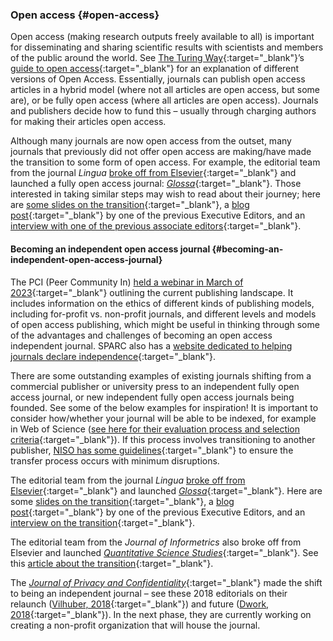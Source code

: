 ### Open access {#open-access}

Open access (making research outputs freely available to all) is important for disseminating and sharing scientific results with scientists and members of the public around the world. See [The Turing Way](https://the-turing-way.netlify.app/welcome.html){:target="_blank"}’s [guide to open access](https://the-turing-way.netlify.app/reproducible-research/open/open-access.html){:target="_blank"} for an explanation of different versions of Open Access. Essentially, journals can publish open access articles in a hybrid model (where not all articles are open access, but some are), or be fully open access (where all articles are open access). Journals and publishers decide how to fund this – usually through charging authors for making their articles open access.

Although many journals are now open access from the outset, many journals that previously did not offer open access are making/have made the transition to some form of open access. For example, the editorial team from the journal *Lingua* [broke off from Elsevier](https://www.kaivonfintel.org/lingua-glossa/){:target="_blank"} and launched a fully open access journal: [*Glossa*](https://www.glossa-journal.org/){:target="_blank"}. Those interested in taking similar steps may wish to read about their journey; here are [some slides on the transition](https://scholarsarchive.library.albany.edu/cgi/viewcontent.cgi?article=1007&context=open_access_week){:target="_blank"}, a [blog post](https://www.rooryck.org/lingua-to-glossa){:target="_blank"} by one of the previous Executive Editors, and an [interview with one of the previous associate editors](https://www.universityaffairs.ca/news/news-article/a-behind-the-scenes-look-at-the-mass-resignations-at-lingua/){:target="_blank"}.

#### Becoming an independent open access journal {#becoming-an-independent-open-access-journal}

The PCI (Peer Community In) [held a webinar in March of 2023](https://www.youtube.com/watch?v=TzLgGSNq0Wk){:target="_blank"} outlining the current publishing landscape. It includes information on the ethics of different kinds of publishing models, including for-profit vs. non-profit journals, and different levels and models of open access publishing, which might be useful in thinking through some of the advantages and challenges of becoming an open access independent journal. SPARC also has a [website dedicated to helping journals declare independence](https://declaring-independence.org/){:target="_blank"}.

There are some outstanding examples of existing journals shifting from a commercial publisher or university press to an independent fully open access journal, or new independent fully open access journals being founded. See some of the below examples for inspiration! It is important to consider how/whether your journal will be able to be indexed, for example in Web of Science ([see here for their evaluation process and selection criteria](https://clarivate.com/products/scientific-and-academic-research/research-discovery-and-workflow-solutions/web-of-science/core-collection/editorial-selection-process/editorial-selection-process/){:target="_blank"}). If this process involves transitioning to another publisher, [NISO has some guidelines](https://www.niso.org/standards-committees/transfer){:target="_blank"} to ensure the transfer process occurs with minimum disruptions.

The editorial team from the journal *Lingua* [broke off from Elsevier](https://www.kaivonfintel.org/lingua-glossa/){:target="_blank"} and launched [*Glossa*](https://www.glossa-journal.org/){:target="_blank"}. Here are some [slides on the transition](https://scholarsarchive.library.albany.edu/cgi/viewcontent.cgi?article=1007&context=open_access_week){:target="_blank"}, a [blog post](https://www.rooryck.org/lingua-to-glossa){:target="_blank"} by one of the previous Executive Editors, and an [interview on the transition](https://www.universityaffairs.ca/news/news-article/a-behind-the-scenes-look-at-the-mass-resignations-at-lingua/){:target="_blank"}.

The editorial team from the *Journal of Informetrics* also broke off from Elsevier and launched [*Quantitative Science Studies*](https://direct.mit.edu/qss){:target="_blank"}. See this [article about the transition](https://www.insidehighered.com/news/2019/01/14/elsevier-journal-editors-resign-start-rival-open-access-journal){:target="_blank"}.

The [*Journal of Privacy and Confidentiality*](https://journalprivacyconfidentiality.org/index.php/jpc){:target="_blank"} made the shift to being an independent journal – see these 2018 editorials on their relaunch ([Vilhuber, 2018](https://doi.org/10.29012/jpc.706){:target="_blank"}) and future ([Dwork, 2018](https://doi.org/10.29012/jpc.708){:target="_blank"}). In the next phase, they are currently working on creating a non-profit organization that will house the journal.

